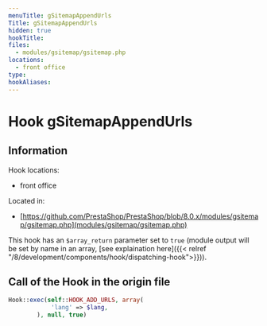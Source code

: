 ```yaml
---
menuTitle: gSitemapAppendUrls
Title: gSitemapAppendUrls
hidden: true
hookTitle: 
files:
  - modules/gsitemap/gsitemap.php
locations:
  - front office
type: 
hookAliases:
---
```


# Hook gSitemapAppendUrls

## Information

Hook locations: 
  - front office

Located in: 
  - [https://github.com/PrestaShop/PrestaShop/blob/8.0.x/modules/gsitemap/gsitemap.php](modules/gsitemap/gsitemap.php)

This hook has an `$array_return` parameter set to `true` (module output will be set by name in an array, [see explaination here]({{< relref "/8/development/components/hook/dispatching-hook">}})).

## Call of the Hook in the origin file

```php
Hook::exec(self::HOOK_ADD_URLS, array(
            'lang' => $lang,
        ), null, true)
```